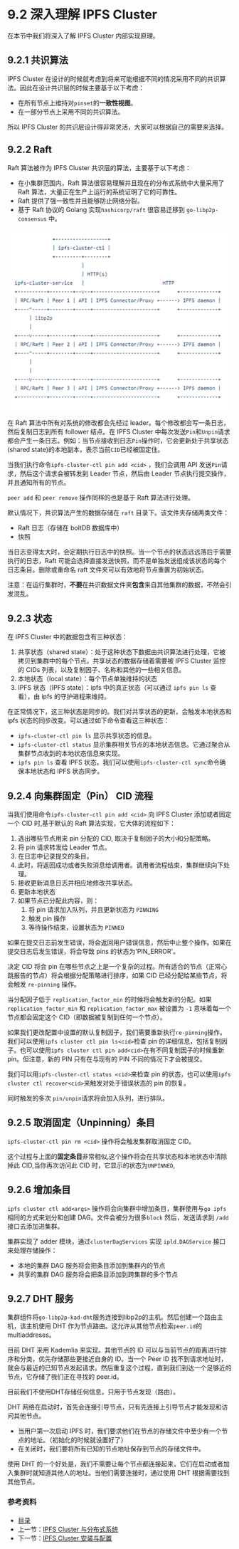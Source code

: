 # 9.2 深入理解 IPFS Cluster

在本节中我们将深入了解 IPFS Cluster 内部实现原理。

## 9.2.1 共识算法

IPFS Cluster 在设计的时候就考虑到将来可能根据不同的情况采用不同的共识算法。因此在设计共识层的时候主要基于以下考虑：

+ 在所有节点上维持对`pinset`的**一致性视图**。
+ 在一部分节点上采用不同的共识算法。

所以 IPFS Cluster 的共识层设计得非常灵活，大家可以根据自己的需要来选择。

## 9.2.2 Raft

Raft 算法被作为 IPFS Cluster 共识层的算法，主要基于以下考虑：

+ 在小集群范围内，Raft 算法很容易理解并且现在的分布式系统中大量采用了 Raft 算法，大量正在生产上运行的系统证明了它的可靠性。
+ Raft 提供了强一致性并且能够防止网络分裂。
+ 基于 Raft 协议的 Golang 实现`hashicorp/raft` 很容易迁移到 `go-libp2p-consensus` 中。

![raft](images/9.0-ds09.png)

在 Raft 算法中所有对系统的修改都会先经过 leader。每个修改都会写一条日志，然后复制日志到所有 follower 结点。在 IPFS Cluster 中每次发送`Pin`和`Unpin`请求都会产生一条日志。例如：当节点接收到日志`Pin`操作时，它会更新处于共享状态(shared state)的本地副本，表示当前`CID`已经被固定住。

当我们执行命令`ipfs-cluster-ctl pin add <cid>` ，我们会调用 API 发送`Pin`请求，然后这个请求会被转发到 Leader 节点，然后由 Leader 节点执行提交操作，并且通知所有的节点。


`peer add` 和 `peer remove` 操作同样的也是基于 Raft 算法进行处理。

默认情况下，共识算法产生的数据存储在 `raft` 目录下。该文件夹存储两类文件：

+ Raft 日志（存储在 boltDB 数据库中）
+ 快照

当日志变得太大时，会定期执行日志中的快照。当一个节点的状态远远落后于需要执行的日志，Raft 可能会选择直接发送快照，而不是单独发送组成该状态的每个日志条目。删除或重命名 raft 文件夹可以有效地将节点重置为初始状态。

注意：在运行集群时，**不要**在共识数据文件夹**包含**来自其他集群的数据，不然会引发混乱。




## 9.2.3 状态

在 IPFS Cluster 中的数据包含有三种状态：

1. 共享状态（shared state）：处于这种状态下数据由共识算法进行处理，它被拷贝到集群中的每个节点。共享状态的数据存储着需要被 IPFS Cluster 监控的 CIDs 列表，以及复制因子、名称和其他的一些相关信息。
2. 本地状态（local state）：每个节点单独维持的状态
3. IPFS 状态（IPFS state）：ipfs 中的真正状态（可以通过 `ipfs pin ls` 查看），由 ipfs 的守护进程来维持。

在正常情况下，这三种状态是同步的。我们对共享状态的更新，会触发本地状态和 ipfs 状态的同步改变。可以通过如下命令查看这三种状态：

+ `ipfs-cluster-ctl pin ls` 显示共享状态的信息。
+ `ipfs-cluster-ctl status` 显示集群相关节点的本地状态信息。它通过聚合从集群节点收到的本地状态信息来实现。
+ `ipfs pin ls` 查看 IPFS 状态。我们可以使用`ipfs-cluster-ctl sync`命令确保本地状态和 IPFS 状态同步。

## 9.2.4 向集群固定（Pin） CID 流程

当我们使用命令`ipfs-cluster-ctl pin add <cid>` 向 IPFS Cluster 添加或者固定一个 CID 时,基于默认的 Raft 算法实现，它大体的流程如下：

1. 选出哪些节点用来 pin 分配的 CID, 取决于复制因子的大小和分配策略。
2. 将 pin 请求转发给 Leader 节点。
3. 在日志中记录提交的条目。
4. 此时，将返回成功或者失败消息给调用者。调用者流程结束，集群继续向下处理。
5. 接收更新消息日志并相应地修改共享状态。
6. 更新本地状态
7. 如果节点已分配此内容，则：
	1. 将 pin 请求加入队列，并且更新状态为 `PINNING`
	2. 触发 pin 操作
	3. 等待操作结束，设置状态为 `PINNED`

如果在提交日志前发生错误，将会返回用户错误信息，然后中止整个操作。如果在提交日志后发生错误，将会导致 pins 的状态为'PIN_ERROR'。

决定 CID 将会 pin 在哪些节点之上是一个复杂的过程。所有适合的节点（正常心跳报告的节点）将会根据分配策略进行排序，如果 CID 已经分配给某些节点，将会触发 `re-pinning` 操作。

当分配因子低于 `replication_factor_min` 的时候将会触发新的分配。如果 `replication_factor_min` 和 `replication_factor_max` 被设置为 `-1` 意味着每一个节点都会固定这个 CID（即数据被复制到任何一个节点）。

如果我们更改配置中设置的默认复制因子，我们需要重新执行`re-pinning`操作。我们可以使用`ipfs cluster ctl pin ls<cid>`检查 pin 的详细信息，包括复制因子。也可以使用`ipfs cluster ctl pin add<cid>`在有不同复制因子的时候重新 pin。但注意，新的 PIN 只有在与现有的 PIN 不同的情况下才会被提交。 

我们可以用`ipfs-cluster-ctl status <cid>`来检查 pin 的状态，也可以使用`ipfs cluster ctl recover<cid>`来触发对处于错误状态的 pin 的恢复。

同时触发的多次 `pin/unpin`请求将会加入队列，进行排队。



## 9.2.5 取消固定（Unpinning）条目

`ipfs-cluster-ctl pin rm <cid>` 操作将会触发集群取消固定 CID。

这个过程与上面的**固定条目**非常相似,这个操作将会在共享状态和本地状态中清除掉此 CID,当你再次访问此 CID 时，它显示的状态为`UNPINNED`, 


## 9.2.6 增加条目

`ipfs cluster ctl add<args>` 操作将会向集群中增加条目，集群使用与`go ipfs`相同的方式来划分和创建 DAG。文件会被分为很多`block` 然后，发送请求到 `/add` 接口去添加进集群。

集群实现了 adder 模块，通过`clusterDagServices` 实现 `ipld.DAGService` 接口来处理存储操作：

+ 本地的集群 DAG 服务将会把条目添加到集群内的节点
+ 共享的集群 DAG 服务将会把条目添加到跨集群的多个节点

## 9.2.7 DHT 服务

集群组件将`go-libp2p-kad-dht`服务连接到libp2p的主机。然后创建一个路由主机，该主机使用 DHT 作为节点路由。这允许从其他节点检索`peer.id`的 multiaddreses。

目前 DHT 采用 Kademlia 来实现。其他节点的 ID 可以与当前节点的距离进行排序和分类，优先存储那些更接近自身的 ID。当一个 Peer ID 找不到请求地址时，就会与最近的已知节点发起请求。然后重复这个过程，直到我们到达一个足够近的节点，它存储了我们正在寻找的 peer.id。

目前我们不使用DHT存储任何信息，只用于节点发现（路由）。

DHT 网络在启动时，首先会连接引导节点，只有先连接上引导节点才能发现和访问其他节点。

+ 当用户第一次启动 IPFS 时，我们要求他们在节点的存储文件中至少有一个节点的地址。（初始化的时候就设置好了）
+ 在关闭时，我们要将所有已知的节点地址保存到节点的存储文件中。

使用 DHT 的一个好处是，我们不需要让每个节点都连接起来，它们在启动或者加入集群时就知道其他人的地址。当他们需要连接时，通过使用 DHT 根据需要找到其他节点。



### 参考资料


####

- [目录](SUMMARY.md)
- 上一节：[IPFS Cluster 与分布式系统](09.1.md)
- 下一节：[IPFS Cluster 安装与配置](09.3.md)
